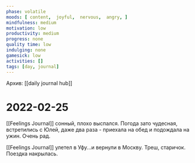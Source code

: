 ```yaml
---
phase: volatile
moods: [ content,  joyful,  nervous,  angry, ]
mindfulness: medium
motivation: low
productivity: medium
progress: none
quality time: low
indulging: none
gamesick: low
activities: []
tags: [day, journal]
---
```

Архив: [[daily journal hub]]
# 2022-02-25
[[Feelings Journal]] сонный, плохо выспался. Погода зато чудесная, встретились с Юлей, даже два раза - приехала на обед и подождала на ужин. Очень рад.

[[Feelings Journal]] улетел в Уфу...и вернули в Москву. Треш, старичок. Поездка накрылась.
